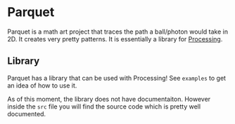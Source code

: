 # Parquet

Parquet is a math art project that traces the path a ball/photon would take in 2D. It creates very pretty patterns. It is essentially a library for [Processing](https://processing.org/).

## Library

Parquet has a library that can be used with Processing! See `examples` to get an idea of how to use it.

As of this moment, the library does not have documentaiton. However inside the `src` file you will find the source code which is pretty well documented.